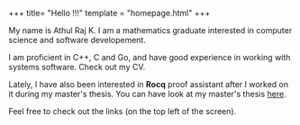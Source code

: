 +++
title= "Hello !!!"
template = "homepage.html"
+++


My name is Athul Raj K. I am a mathematics graduate interested in
computer science and software developement.

I am proficient in C++, C and Go, and have good experience in working with
systems software. Check out my CV.

Lately, I have also been interested in **Rocq** proof assistant after I
worked on it during my master's thesis. You can have look at my master's
thesis [here](sdfd).

Feel free to check out the links (on the top left of the screen).


